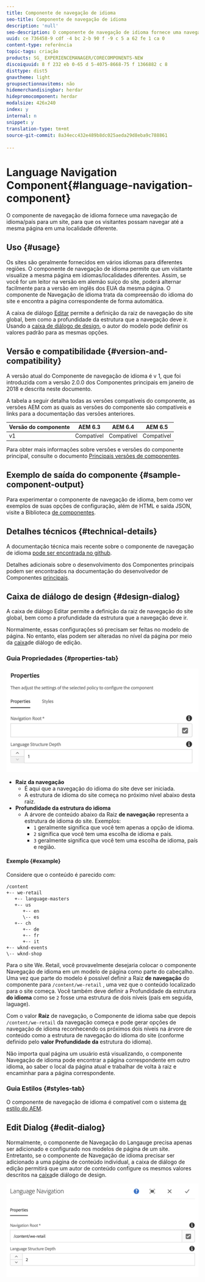 ```yaml
---
title: Componente de navegação de idioma
seo-title: Componente de navegação de idioma
description: 'null'
seo-description: O componente de navegação de idioma fornece uma navegação de idioma/país para um site, para que os visitantes possam navegar até a mesma página em uma localidade diferente.
uuid: ce 736458-9 cdf -4 bc 2-b 90 f -9 c 5 a 62 fe 1 ca 0
content-type: referência
topic-tags: criação
products: SG_ EXPERIENCEMANAGER/CORECOMPONENTS-NEW
discoiquuid: 8 f 232 eb 0-65 d 5-4075-8668-75 f 1366882 c 8
disttype: dist5
gnavtheme: light
groupsectionnavitems: não
hidemerchandisingbar: herdar
hidepromocomponent: herdar
modalsize: 426x240
index: y
internal: n
snippet: y
translation-type: tm+mt
source-git-commit: 8a34ecc432e489b8dc025aeda29d8eba9c788861

---
```



# Language Navigation Component{#language-navigation-component}

O componente de navegação de idioma fornece uma navegação de idioma/país para um site, para que os visitantes possam navegar até a mesma página em uma localidade diferente.

## Uso {#usage}

Os sites são geralmente fornecidos em vários idiomas para diferentes regiões. O componente de navegação de idioma permite que um visitante visualize a mesma página em idiomas/localidades diferentes. Assim, se você for um leitor na versão em alemão suíço do site, poderá alternar facilmente para a versão em inglês dos EUA da mesma página. O componente de Navegação de idioma trata da compreensão do idioma do site e encontra a página correspondente de forma automática.

A caixa de diálogo [Editar](#edit-dialog) permite a definição da raiz de navegação do site global, bem como a profundidade da estrutura que a navegação deve ir. Usando a [caixa de diálogo de design](#design-dialog), o autor do modelo pode definir os valores padrão para as mesmas opções.

## Versão e compatibilidade {#version-and-compatibility}

A versão atual do Componente de navegação de idioma é v 1, que foi introduzida com a versão 2.0.0 dos Componentes principais em janeiro de 2018 e descrita neste documento.

A tabela a seguir detalha todas as versões compatíveis do componente, as versões AEM com as quais as versões do componente são compatíveis e links para a documentação das versões anteriores.

| Versão do componente | AEM 6.3 | AEM 6.4 | AEM 6.5 |
|--- |--- |--- |--- |
| v1 | Compatível | Compatível | Compatível |

Para obter mais informações sobre versões e versões do componente principal, consulte o documento [Principais versões de componentes](versions.md).

## Exemplo de saída do componente {#sample-component-output}

Para experimentar o componente de navegação de idioma, bem como ver exemplos de suas opções de configuração, além de HTML e saída JSON, visite a Biblioteca [de componentes](http://opensource.adobe.com/aem-core-wcm-components/library/language-navigation/language-structure/us/en/language-navigation.html).

## Detalhes técnicos {#technical-details}

A documentação técnica mais recente sobre o componente de navegação de idioma [pode ser encontrada no github](https://github.com/adobe/aem-core-wcm-components/blob/master/content/src/content/jcr_root/apps/core/wcm/components/languagenavigation/v1/languagenavigation).

Detalhes adicionais sobre o desenvolvimento dos Componentes principais podem ser encontrados na documentação do desenvolvedor de Componentes [principais](developing.md).

## Caixa de diálogo de design {#design-dialog}

A caixa de diálogo Editar permite a definição da raiz de navegação do site global, bem como a profundidade da estrutura que a navegação deve ir.

Normalmente, essas configurações só precisam ser feitas no modelo de página. No entanto, elas podem ser alteradas no nível da página por meio da [caixa](#edit-dialog)de diálogo de edição.

### Guia Propriedades {#properties-tab}

![](assets/screen_shot_2018-01-12at133642.png)

* **Raiz da navegação**
   * É aqui que a navegação do idioma do site deve ser iniciada.
   * A estrutura de idioma do site começa no próximo nível abaixo desta raiz.
* **Profundidade da estrutura do idioma**
   * A árvore de conteúdo abaixo da Raiz **de navegação** representa a estrutura de idioma do site. Exemplos:
      * `1` geralmente significa que você tem apenas a opção de idioma.
      * `2` significa que você tem uma escolha de idioma e país.
      * `3` geralmente significa que você tem uma escolha de idioma, país e região.

#### Exemplo {#example}

Considere que o conteúdo é parecido com:

```
/content
+-- we-retail
   +-- language-masters
   +-- us
      +-- en
      \-- es
   +-- ch
      +-- de
      +-- fr
      +-- it
+-- wknd-events
\-- wknd-shop
```

Para o site We. Retail, você provavelmente desejaria colocar o componente Navegação de idioma em um modelo de página como parte do cabeçalho. Uma vez que parte do modelo é possível definir a Raiz **de navegação** do componente para `/content/we-retail` , uma vez que o conteúdo localizado para o site começa. Você também deve definir a Profundidade da estrutura **do idioma** como se `2` fosse uma estrutura de dois níveis (país em seguida, laguage).

Com o valor **Raiz** de navegação, o Componente de idioma sabe que depois `/content/we-retail` da navegação começa e pode gerar opções de navegação de idioma reconhecendo os próximos dois níveis na árvore de conteúdo como a estrutura de navegação do idioma do site (conforme definido pelo **valor Profundidade da** estrutura do idioma).

Não importa qual página um usuário está visualizando, o componente Navegação de idioma pode encontrar a página correspondente em outro idioma, ao saber o local da página atual e trabalhar de volta à raiz e encaminhar para a página correspondente.

### Guia Estilos {#styles-tab}

O componente de navegação de idioma é compatível com o sistema [de estilo do AEM](authoring.md#component-styling).

## Edit Dialog {#edit-dialog}

Normalmente, o componente de Navegação do Langauge precisa apenas ser adicionado e configurado nos modelos de página de um site. Entretanto, se o componente de Navegação de idioma precisar ser adicionado a uma página de conteúdo individual, a caixa de diálogo de edição permitirá que um autor de conteúdo configure os mesmos valores descritos na [caixa](#design-dialog)de diálogo de design.

![](assets/screen_shot_2018-01-12at133353.png)
